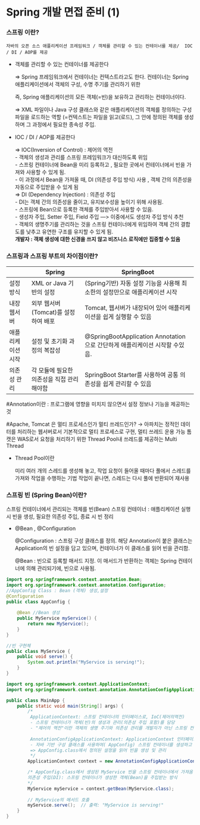 # Spring 개발 면접 준비 (1)
### 스프링 이란?



`자바의 오픈 소스 애플리케이션 프레임워크 / 객체를 관리할 수 있는 컨테이너를 제공/  IOC / DI / AOP를 제공`

- 객체를 관리할 수 있는 컨테이너를 제공한다
    
   ⇒ Spring 프레임워크에서 컨테이너는 컨텍스트라고도 한다. 
    컨테이너는 Spring 애플리케이션에서 객체의 구성, 수명 주기를 관리하기 위한 
    
    즉, Spring 애플리케이션의 모든 객체(=빈)을 보유하고 관리하는 컨테이너이다.
    
    ⇒ XML 파일이나 Java 구성 클래스와 같은 애플리케이션의 객체를 정의하는 구성 파일을 로드하는 역할 
    (=컨텍스트는 파일을 읽고(로드), 그 안에 정의된 객체를 생성하며 그 과정에서 필요한 종속성 주입. 
    
- IOC / DI / AOP를 제공한다
    
    ⇒ IOC(Inversion of Control) : 제어의 역전<br>
        - 객체의 생성과 관리를 스프링 프레임워크가 대신하도록 위임<br>
        - 스프링 컨테이너에 Bean을 미리 등록하고 , 필요한 곳에서 컨테이너에서 빈을 가져와 사용할 수 있게 됨. <br>
        - 이 과정에서 Bean을 가져올 때, DI (의존성 주입 방식) 사용 , 객체 간의 의존성을 자동으로 주입받을 수 있게 됨 <br>
    ⇒ DI (Dependency Injection) : 의존성 주입 <br>
        - DI는 객체 간의 의존성을 줄이고, 유지보수성을 높이기 위해 사용됨. <br>
        - 스프링에 Bean으로 등록한 객체를 주입받아서 사용할 수 있음. <br>
        - 생성자 주입, Setter 주입, Field 주입 —> 이중에서도 생성자 주입 방식 추천<br>
        - 객체의 생명주기를 관리하는 것을 스프링 컨테이너에게 위임하여 객체 간의 결합도를 낮추고 유연한 구조를 유지할 수 있게 됨.<br>
    **개발자 : 객체 생성에 대한 신경을 쓰지 않고 비즈니스 로직에만 집중할 수 있음**
    

### 스프링과 스프링 부트의 차이점이란?

|  | Spring | SpringBoot |
| --- | --- | --- |
| 설정 방식  | XML or Java 기반의 설정 | (Spring기반) 자동 설정 기능을 사용해 최소한의 설정만으로 애플리케이션 시작 |
| 내장 웹서버 | 외부 웹서버 (Tomcat)를 설정하여 배포 | Tomcat, 웹서버가 내장되어 있어 애플리케이션을 쉽게 실행할 수 있음 |
| 애플리케이션 시작 | 설정 및 초기화 과정의 복잡성 | @SpringBootApplication Annotation으로 간단하게 애플리케이션 시작할 수있음.  |
| 의존성 관리 | 각 모듈에 필요한 의존성을 직접 관리해야함 | SpringBoot Starter를 사용하여 공통 의존성을 쉽게 관리할 수 있음 |

#Annotation이란 : 프로그램에 영향을 미치지 않으면서 설정 정보나 기능을 제공하는것 

#Apache, Tomcat 은 멀티 프로세스인가 멀티 쓰레드인가? 
   → 아파치는 정적인 데이터를 처리하는 웹서버로서 기본적으로 멀티 프로세스로 구현, 멀티 쓰레드 운용 가능
      톰캣은 WAS로서 요청을 처리하기 위한 Thread Pool내 쓰레드를 제공하는 Multi Thread

- Thread Pool이란
    
    미리 여러 개의 스레드를 생성해 놓고, 작업 요청이 들어올 때마다 풀에서 스레드를 가져와 작업을 수행하는 기법
    작업이 끝나면, 스레드는 다시 풀에 반환되어 재사용
    

### 스프링 빈 (Spring Bean)이란?

스프링 컨테이너에서 관리되는 객체를 빈(Bean)
스프링 컨테이너 : 애플리케이션 실행 시 빈을 생성, 필요한 의존성 주입, 종료 시 빈 정리

- @Bean , @Configuration
    
    @Configuration : 스프링 구성 클래스를 정의. 해당 Annotation이 붙은 클래스는 Application의 빈 설정을 담고 있으며, 컨테이너가 이 클래스를 읽어 빈을 관리함. 
    
    @Bean : 빈으로 등록할 매서드 지정. 이 매서드가 반환하는 객체는 Spring 컨테이너에 의해 관리되기에, 빈으로 사용됨. 
    

```java
import org.springframework.context.annotation.Bean;
import org.springframework.context.annotation.Configuration;
//AppConfig Class : Bean (객체) 생성,설정
@Configuration 
public class AppConfig {
    
    @Bean //Bean 생성
    public MyService myService() {
        return new MyService();
    }
}
```

```java
//빈 구현체
public class MyService {
    public void serve() {
        System.out.println("MyService is serving!");
    }
}
```

```java
import org.springframework.context.ApplicationContext;
import org.springframework.context.annotation.AnnotationConfigApplicationContext;

public class MainApp {
    public static void main(String[] args) {
        /* 
         ApplicationContext: 스프링 컨테이너의 인터페이스로, IoC(제어의역전)
         - 스프링 컨테이너가 객체(빈)의 생성과 관리(의존성 주입 포함)를 담당 
         - "제어의 역전"이란 객체의 생명 주기와 의존성 관리를 개발자가 아닌 스프링 컨테이너가 맡는 것을 의미
         
         AnnotationConfigApplicationContext: ApplicationContext 인터페이스의 구현체로,
         - 자바 기반 구성 클래스를 사용하여( AppConfig) 스프링 컨테이너를 생성하고 빈을 관리.
         => AppConfig.class에서 정의된 설정을 읽어 빈을 생성 및 관리
         */
        ApplicationContext context = new AnnotationConfigApplicationContext(AppConfig.class);

        /* AppConfig.class에서 생성된 MyService 빈을 스프링 컨테이너에서 가져옴
        의존성 주입(DI): 스프링 컨테이너가 생성한 객체(Bean)을 주입받는 방식
        */
        MyService myService = context.getBean(MyService.class);
        
        // MyService의 메서드 호출
        myService.serve();  // 출력: "MyService is serving!"
    }
}
```
